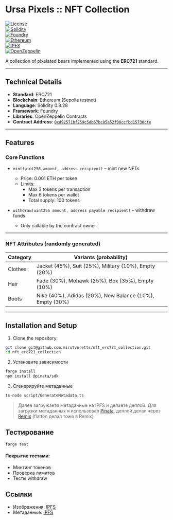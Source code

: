 # Ursa Pixels :: NFT Collection  
[![License](https://img.shields.io/badge/License-MIT-yellow?style=for-the-badge)](https://opensource.org/licenses/MIT)  
[![Solidity](https://img.shields.io/badge/Solidity-363636?style=for-the-badge&logo=solidity&logoColor=white)](https://soliditylang.org/)  
[![Foundry](https://img.shields.io/badge/Foundry-F76802?style=for-the-badge&logo=ethereum&logoColor=white)](https://getfoundry.sh/)  
[![Ethereum](https://img.shields.io/badge/Ethereum-3C3C3D?style=for-the-badge&logo=ethereum&logoColor=white)](https://ethereum.org/)  
[![IPFS](https://img.shields.io/badge/IPFS-65C2CB?style=for-the-badge&logo=ipfs&logoColor=white)](https://ipfs.tech/)  
[![OpenZeppelin](https://img.shields.io/badge/OpenZeppelin-4E5EE4?style=for-the-badge&logo=OpenZeppelin&logoColor=white)](https://openzeppelin.com/)  

A collection of pixelated bears implemented using the **ERC721** standard.

---

## Technical Details

- **Standard**: ERC721  
- **Blockchain**: Ethereum (Sepolia testnet)  
- **Language**: Solidity 0.8.28  
- **Framework**: Foundry  
- **Libraries**: OpenZeppelin Contracts  
- **Contract Address**: [`0xd92571bf259c5db67bc85a52f90ccfbd15730cfe`](https://sepolia.etherscan.io/address/0xd92571bf259c5db67bc85a52f90ccfbd15730cfe)

---

## Features

### Core Functions

- `mint(uint256 amount, address recipient)` – mint new NFTs  
  - Price: 0.001 ETH per token  
  - Limits:  
    - Max 3 tokens per transaction  
    - Max 6 tokens per wallet  
    - Total supply: 100 tokens  

- `withdraw(uint256 amount, address payable recipient)` – withdraw funds  
  - Only callable by the contract owner

---

### NFT Attributes (randomly generated)

| Category   | Variants (probability)                               |
|------------|-------------------------------------------------------|
| Clothes    | Jacket (45%), Suit (25%), Military (10%), Empty (20%)|
| Hair       | Fade (30%), Mohawk (25%), Box (35%), Empty (10%)     |
| Boots      | Nike (40%), Adidas (20%), New Balance (10%), Empty (30%)|

---

## Installation and Setup

1. Clone the repository:

```bash
git clone git@github.com:mirotvoretts/nft_erc721_collection.git
cd nft_erc721_collection
```

2. Установите зависимости

```bash
forge install
npm install @pinata/sdk
```

3. Сгенерируйте метаданные
   
```bash
ts-node script/GenerateMetadata.ts
```

> Далее загружаете метаданные на IPFS и делаете деплой. Для загрузки метаданных я использовал [Pinata](https://app.pinata.cloud/), деплой делал через [Remix](https://remix.ethereum.org/) (flatten делал тоже в Remix)

## Тестирование

```bash
forge test
```

#### Покрытие тестами:

- Минтинг токенов
- Проверка лимитов
- Тесты withdraw

## Ссылки
- Изображения: [IPFS](https://ipfs.io/ipfs/Qmb8Guy7sL3i3GWKxaP62m98r8FgMQYoxnpapTmotCDzu1)
- Метаданные: [IPFS](https://ipfs.io/ipfs/bafybeib4ddjm7xerztvbiifcrhsfraw45zosc5czckrxipvunkyjha2y6q/)
